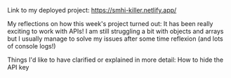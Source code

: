 Link to my deployed project: https://smhi-killer.netlify.app/

My reflections on how this week's project turned out: It has been really exciting to work with APIs! I am still struggling a bit with objects and arrays but I usually manage to solve my issues after some time reflexion (and lots of console logs!)

Things I'd like to have clarified or explained in more detail: How to hide the API key
